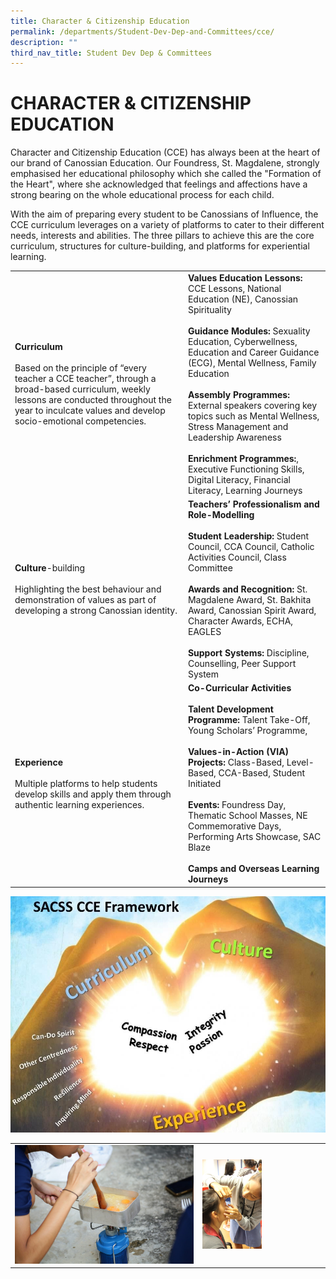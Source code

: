 ```yaml
---
title: Character & Citizenship Education
permalink: /departments/Student-Dev-Dep-and-Committees/cce/
description: ""
third_nav_title: Student Dev Dep & Committees
---
```

# CHARACTER & CITIZENSHIP EDUCATION

Character and Citizenship Education (CCE) has always been at the heart of our brand of Canossian Education. Our Foundress, St. Magdalene, strongly emphasised her educational philosophy which she called the "Formation of the Heart", where she acknowledged that feelings and affections have a strong bearing on the whole educational process for each child.

With the aim of preparing every student to be Canossians of Influence, the CCE curriculum leverages on a variety of platforms to cater to their different needs, interests and abilities. The three pillars to achieve this are the core curriculum, structures for culture-building, and platforms for experiential learning.

|                                                |                      |
|-----------|---------------------------------|
| **Curriculum**<br><br>Based on the principle of “every teacher a CCE teacher”, through a broad-based curriculum, weekly lessons are conducted throughout the year to inculcate values and develop socio-emotional competencies. | **Values Education Lessons:** CCE Lessons, National Education (NE), Canossian Spirituality<br><br>**Guidance Modules:** Sexuality Education, Cyberwellness, Education and Career Guidance (ECG), Mental Wellness, Family Education<br><br>**Assembly Programmes:** External speakers covering key topics such as Mental Wellness, Stress Management and Leadership Awareness <br><br>**Enrichment Programmes:**, Executive Functioning Skills, Digital Literacy, Financial Literacy, Learning Journeys |
| **Culture**-building<br><br>Highlighting the best behaviour and demonstration of values as part of developing a strong Canossian identity.                                                                                      | **Teachers’ Professionalism and Role-Modelling**<br><br>**Student Leadership:** Student Council, CCA Council, Catholic Activities Council, Class Committee<br><br>**Awards and Recognition:** St. Magdalene Award, St. Bakhita Award, Canossian Spirit Award, Character Awards, ECHA, EAGLES <br><br>**Support Systems:**  Discipline, Counselling, Peer Support System                                                                                                                                |
| **Experience**<br><br>Multiple platforms to help students develop skills and apply them through authentic learning experiences.                                                                                                 | **Co-Curricular Activities**<br><br>**Talent Development Programme:** Talent Take-Off, Young Scholars’ Programme, <br><br>**Values-in-Action (VIA) Projects:** Class-Based, Level-Based, CCA-Based, Student Initiated<br><br>**Events:** Foundress Day, Thematic School Masses, NE Commemorative Days, Performing Arts Showcase, SAC Blaze <br><br>**Camps and Overseas Learning Journeys**       |


![](/images/Departments/Student%20Dev%20Dep%20&%20Committees/CCE-Hand.jpg)

|   |   |
|---|---|
|![](/images/Departments/Student%20Dev%20Dep%20&%20Committees/835B8323-1536x1024.jpg)   | <img src="/images/Departments/Student%20Dev%20Dep%20&%20Committees/IMG_0459-scaled-e1631611746770.jpg" style="width:50%">   |